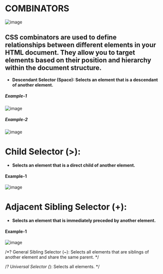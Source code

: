 # COMBINATORS
![image](https://github.com/user-attachments/assets/10f99521-da8e-4488-b3db-feb8e7e379c7)
## **CSS combinators are used to define relationships between different elements in your HTML document. They allow you to target elements based on their position and hierarchy within the document structure.**
- **Descendant Selector (Space): Selects an element that is a descendant of another element.**
##### Example-1
![image](https://github.com/user-attachments/assets/22a3b840-ab49-40e1-9694-c43b3e9c79e0)
##### Example-2
![image](https://github.com/user-attachments/assets/c78b75f6-9531-4db1-819e-6582937069c2)

# Child Selector (>): 
- **Selects an element that is a direct child of another element.**
#### Example-1
![image](https://github.com/user-attachments/assets/7784a401-c192-4ef3-a0ed-be36bfb8ac25)

# Adjacent Sibling Selector (+): 
- **Selects an element that is immediately preceded by another element.**
#### Example-1
![image](https://github.com/user-attachments/assets/c94dcda5-971f-4c87-a2ca-ed96d25c1101)

/*? General Sibling Selector (~): Selects all elements that are siblings of another element and share the same parent. */

/*? Universal Selector (*): Selects all elements. */

